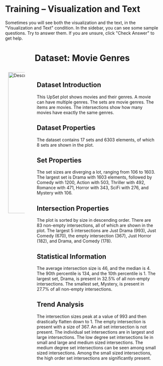 # Training – Visualization and Text

Sometimes you will see both the visualization and the text, in the "Visualization and Text" condition. In the sidebar, you can see some sample questions. Try to answer them. If you are unsure, click "Check Answer" to get help.

<h1 style="text-align: center;">Dataset: Movie Genres</h1>

<!DOCTYPE html>
<html>
<head>
    <style>
        .container {
            display: flex;
            gap: 20px;
        }
        .column {
            padding: 10px;
        }
    </style>
</head>
<body>

<div class="container">
    <div class="column">
        <img style="width: 460px;" src="./assets/T3.png" alt="Description of Image">
    </div>
    <div class="column">
        <h2>Dataset Introduction</h2>
        This UpSet plot shows movies and their genres. A movie can have multiple genres. The sets are movie genres. The items are movies. The intersections show how many movies have exactly the same genres.
        <h2>Dataset Properties</h2>
        <p>The dataset contains 17 sets and 6303 elements, of which 8 sets are shown in the plot.</p>
        <h2>Set Properties</h2>
        <p>The set sizes are diverging a lot, ranging from 106 to 1603. The largest set is Drama with 1603 elements, followed by Comedy with 1200, Action with 503, Thriller with 492, Romance with 471, Horror with 343, SciFi with 276, and Mystery with 106.</p>
        <h2>Intersection Properties</h2>
        <p>The plot is sorted by size in descending order. There are 83 non-empty intersections, all of which are shown in the plot. The largest 5 intersections are Just Drama (993), Just Comedy (670), the empty intersection (367), Just Horror (182), and Drama, and Comedy (178).</p>
        <h2>Statistical Information</h2>
        <p>The average intersection size is 46, and the median is 4. The 90th percentile is 134, and the 10th percentile is 1. The largest set, Drama, is present in 32.5% of all non-empty intersections. The smallest set, Mystery, is present in 27.7% of all non-empty intersections.</p>
        <h2>Trend Analysis</h2>
        <p>The intersection sizes peak at a value of 993 and then drastically flatten down to 1. The empty intersection is present with a size of 367. An all set intersection is not present. The individual set intersections are in largest and large intersections. The low degree set intersections lie in small and large and medium sized intersections. The medium degree set intersections can be seen among small sized intersections. Among the small sized intersections, the high order set intersections are significantly present.</p>
    </div>
</div>

</body>
</html>
